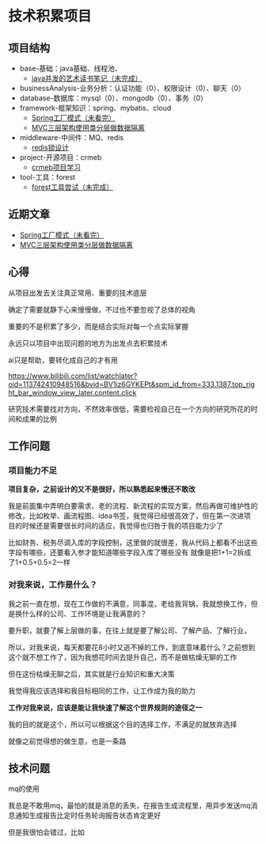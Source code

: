 # 技术积累项目


## 项目结构
- base-基础：java基础、线程池、
  - [java并发的艺术读书笔记（未完成）](src/main/java/com/huyuhui/leanproduct/base/concurrencyProgramming/java并发编程的艺术读书笔记.md)
- businessAnalysis-业务分析：认证功能（0）、权限设计（0）、聊天（0）
- database-数据库：mysql（0）、mongodb（0）、事务（0）
- framework-框架知识：spring、mybatis、cloud
  - [Spring工厂模式（未看完）](src/main/java/com/huyuhui/leanproduct/framework/out/spring/readME.md)
  - [MVC三层架构使用类分层做数据隔离](src/main/java/com/huyuhui/leanproduct/framework/own/mvcClass/readMe.md)
- middleware-中间件：MQ、redis
  - [redis锁设计](src/main/java/com/huyuhui/leanproduct/middleware/redis/readMe.md)
- project-开源项目：crmeb
  - [crmeb项目学习](src/main/java/com/huyuhui/leanproduct/project/crmeb/readMe.md)
- tool-工具：forest
  - [forest工具尝试（未完成）](src/main/java/com/huyuhui/leanproduct/tool/forest/readMe.md)

## 近期文章
- [Spring工厂模式（未看完）](src/main/java/com/huyuhui/leanproduct/framework/out/spring/readME.md)
- [MVC三层架构使用类分层做数据隔离](src/main/java/com/huyuhui/leanproduct/framework/own/mvcClass/readMe.md)


## 心得

从项目出发去关注真正常用、重要的技术底层

确定了需要就静下心来慢慢做，不过也不要忽视了总体的视角

重要的不是积累了多少，而是结合实际对每一个点实际掌握

永远只以项目中出现问题的地方为出发点去积累技术

ai只是帮助，要转化成自己的才有用



https://www.bilibili.com/list/watchlater?oid=113742410948516&bvid=BV1iz6GYKEPt&spm_id_from=333.1387.top_right_bar_window_view_later.content.click


研究技术需要找对方向，不然效率很低，需要检视自己在一个方向的研究所花的时间和成果的比例

## 工作问题
### 项目能力不足
**项目复杂，之前设计的又不是很好，所以熟悉起来慢还不敢改**

我是前面集中弄明白要需求、老的流程、新流程的实现方案，然后再做可维护性的修改，比如枚举、画流程图、idea书签，我觉得已经很高效了，但在第一次进项目的时候还是需要很长时间的适应，我觉得也归咎于我的项目能力少了

比如财务、税务尽调入库的字段控制，这里做的就很差，我从代码上都看不出这些字段有哪些，还要看入参才能知道哪些字段入库了哪些没有
就像是把1+1=2拆成了1+0.5+0.5=2一样

### 对我来说，工作是什么？
我之前一直在想，现在工作做的不满意，同事混，老给我背锅，我就想换工作，但是换什么样的公司、工作环境是让我满意的？

要升职，就要了解上层做的事，在往上就是要了解公司、了解产品、了解行业，

所以，对我来说，每天都要花8小时又逃不掉的工作，到底意味着什么？之前想到这个就不想工作了，因为我想花时间去提升自己，而不是做枯燥无聊的工作

但在这份枯燥无聊之后，其实就是行业知识和重大决策

我觉得我应该选择和我目标相同的工作，让工作成为我的助力

**工作对我来说，应该是能让我快速了解这个世界规则的途径之一**

我的目的就是这个，所以可以根据这个目的选择工作，不满足的就放弃选择

就像之前觉得想的做生意，也是一条路

## 技术问题
mq的使用

我总是不敢用mq，最怕的就是消息的丢失，在报告生成流程里，用异步发送mq消息通知生成报告比定时任务轮询报告状态肯定更好

但是我很怕会错过，比如